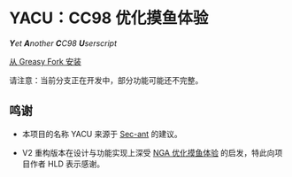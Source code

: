 # YACU：CC98 优化摸鱼体验

_**Y**et **A**nother **C**C98 **U**serscript_

[从 Greasy Fork 安装](https://greasyfork.org/zh-CN/scripts/438399>)

请注意：当前分支正在开发中，部分功能可能还不完整。

## 鸣谢

- 本项目的名称 YACU 来源于 [Sec-ant](https://github.com/Sec-ant) 的建议。

- V2 重构版本在设计与功能实现上深受 [NGA 优化摸鱼体验](https://greasyfork.org/zh-CN/scripts/393991) 的启发，特此向项目作者 HLD 表示感谢。
